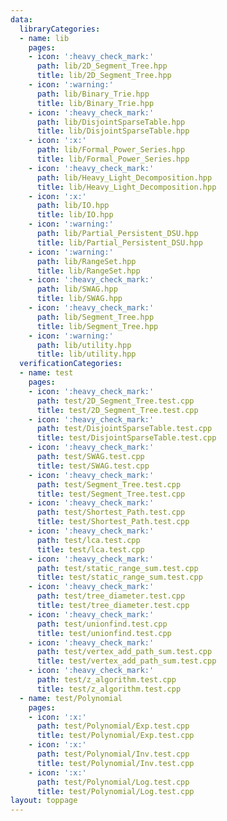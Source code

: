 ```yaml
---
data:
  libraryCategories:
  - name: lib
    pages:
    - icon: ':heavy_check_mark:'
      path: lib/2D_Segment_Tree.hpp
      title: lib/2D_Segment_Tree.hpp
    - icon: ':warning:'
      path: lib/Binary_Trie.hpp
      title: lib/Binary_Trie.hpp
    - icon: ':heavy_check_mark:'
      path: lib/DisjointSparseTable.hpp
      title: lib/DisjointSparseTable.hpp
    - icon: ':x:'
      path: lib/Formal_Power_Series.hpp
      title: lib/Formal_Power_Series.hpp
    - icon: ':heavy_check_mark:'
      path: lib/Heavy_Light_Decomposition.hpp
      title: lib/Heavy_Light_Decomposition.hpp
    - icon: ':x:'
      path: lib/IO.hpp
      title: lib/IO.hpp
    - icon: ':warning:'
      path: lib/Partial_Persistent_DSU.hpp
      title: lib/Partial_Persistent_DSU.hpp
    - icon: ':warning:'
      path: lib/RangeSet.hpp
      title: lib/RangeSet.hpp
    - icon: ':heavy_check_mark:'
      path: lib/SWAG.hpp
      title: lib/SWAG.hpp
    - icon: ':heavy_check_mark:'
      path: lib/Segment_Tree.hpp
      title: lib/Segment_Tree.hpp
    - icon: ':warning:'
      path: lib/utility.hpp
      title: lib/utility.hpp
  verificationCategories:
  - name: test
    pages:
    - icon: ':heavy_check_mark:'
      path: test/2D_Segment_Tree.test.cpp
      title: test/2D_Segment_Tree.test.cpp
    - icon: ':heavy_check_mark:'
      path: test/DisjointSparseTable.test.cpp
      title: test/DisjointSparseTable.test.cpp
    - icon: ':heavy_check_mark:'
      path: test/SWAG.test.cpp
      title: test/SWAG.test.cpp
    - icon: ':heavy_check_mark:'
      path: test/Segment_Tree.test.cpp
      title: test/Segment_Tree.test.cpp
    - icon: ':heavy_check_mark:'
      path: test/Shortest_Path.test.cpp
      title: test/Shortest_Path.test.cpp
    - icon: ':heavy_check_mark:'
      path: test/lca.test.cpp
      title: test/lca.test.cpp
    - icon: ':heavy_check_mark:'
      path: test/static_range_sum.test.cpp
      title: test/static_range_sum.test.cpp
    - icon: ':heavy_check_mark:'
      path: test/tree_diameter.test.cpp
      title: test/tree_diameter.test.cpp
    - icon: ':heavy_check_mark:'
      path: test/unionfind.test.cpp
      title: test/unionfind.test.cpp
    - icon: ':heavy_check_mark:'
      path: test/vertex_add_path_sum.test.cpp
      title: test/vertex_add_path_sum.test.cpp
    - icon: ':heavy_check_mark:'
      path: test/z_algorithm.test.cpp
      title: test/z_algorithm.test.cpp
  - name: test/Polynomial
    pages:
    - icon: ':x:'
      path: test/Polynomial/Exp.test.cpp
      title: test/Polynomial/Exp.test.cpp
    - icon: ':x:'
      path: test/Polynomial/Inv.test.cpp
      title: test/Polynomial/Inv.test.cpp
    - icon: ':x:'
      path: test/Polynomial/Log.test.cpp
      title: test/Polynomial/Log.test.cpp
layout: toppage
---
```

